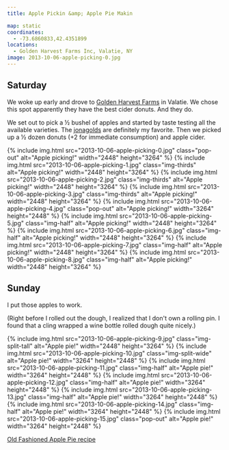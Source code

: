 ```yaml
---
title: Apple Pickin &amp; Apple Pie Makin

map: static
coordinates:
  - -73.6860833,42.4351899
locations:
  - Golden Harvest Farms Inc, Valatie, NY
image: 2013-10-06-apple-picking-0.jpg
---
```


## Saturday

We woke up early and drove to [Golden Harvest Farms](http://goldenharvestfarms.com/) in Valatie. We chose this spot apparently they have the best cider donuts. And they do.

We set out to pick a &frac12; bushel of apples and started by taste testing all the available varieties. The [jonagolds](http://en.wikipedia.org/wiki/Jonagold) are definitely my favorite. Then we picked up a &frac12; dozen donuts (+2 for immediate consumption) and apple cider.

<div class="photos">

{% include img.html src="2013-10-06-apple-picking-0.jpg" class="pop-out" alt="Apple picking!" width="2448" height="3264" %}
{% include img.html src="2013-10-06-apple-picking-1.jpg" class="img-thirds" alt="Apple picking!" width="2448" height="3264" %}
{% include img.html src="2013-10-06-apple-picking-2.jpg" class="img-thirds" alt="Apple picking!" width="2448" height="3264" %}
{% include img.html src="2013-10-06-apple-picking-3.jpg" class="img-thirds" alt="Apple picking!" width="2448" height="3264" %}
{% include img.html src="2013-10-06-apple-picking-4.jpg" class="pop-out" alt="Apple picking!" width="3264" height="2448" %}
{% include img.html src="2013-10-06-apple-picking-5.jpg" class="img-half" alt="Apple picking!" width="2448" height="3264" %}
{% include img.html src="2013-10-06-apple-picking-6.jpg" class="img-half" alt="Apple picking!" width="2448" height="3264" %}
{% include img.html src="2013-10-06-apple-picking-7.jpg" class="img-half" alt="Apple picking!" width="2448" height="3264" %}
{% include img.html src="2013-10-06-apple-picking-8.jpg" class="img-half" alt="Apple picking!" width="2448" height="3264" %}

</div>

## Sunday

I put those apples to work.

(Right before I rolled out the dough, I realized that I don't own a rolling pin. I found that a cling wrapped a wine bottle rolled dough quite nicely.)

<div class="photos">

{% include img.html src="2013-10-06-apple-picking-9.jpg" class="img-split-tall" alt="Apple pie!" width="2448" height="3264" %}
{% include img.html src="2013-10-06-apple-picking-10.jpg" class="img-split-wide" alt="Apple pie!" width="3264" height="2448" %}
{% include img.html src="2013-10-06-apple-picking-11.jpg" class="img-half" alt="Apple pie!" width="3264" height="2448" %}
{% include img.html src="2013-10-06-apple-picking-12.jpg" class="img-half" alt="Apple pie!" width="3264" height="2448" %}
{% include img.html src="2013-10-06-apple-picking-13.jpg" class="img-half" alt="Apple pie!" width="3264" height="2448" %}
{% include img.html src="2013-10-06-apple-picking-14.jpg" class="img-half" alt="Apple pie!" width="3264" height="2448" %}
{% include img.html src="2013-10-06-apple-picking-15.jpg" class="pop-out" alt="Apple pie!" width="3264" height="2448" %}

</div>

[Old Fashioned Apple Pie recipe](http://www.marthastewart.com/344255/old-fashioned-apple-pie)
